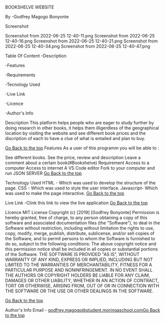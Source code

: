 BOOKSHELVE WEBSITE

By
-Godfrey Magogo Bonyonte

Screenshot

Screenshot from 2022-06-25 12-40-11.png
Screenshot from 2022-06-25 12-40-16.png
Screenshot from 2022-06-25 12-40-21.png
Screenshot from 2022-06-25 12-40-34.png
Screenshot from 2022-06-25 12-40-47.png


Table Of Content
-Description

-Features

-Requirements

-Tecnology Used

-Live Link

-Licence

-Author's Info

Description
This platform helps people who are eager to study further by doing research in other books, it helps them illigerdless of the geographical location by visiting the website and see different book prices and the discription of each to have a clue of what is entailed and plan to buy.

[Go Back to the top](#Bookshelve)
Features
As a user of this programm you will be able to :

See different books.
See the price, review and description
Leave a comment about a certain book(#Bookshelve)
Requirement
Access to a computer
Access to internet
A VS Code editor
Fork to your computer and run JSON SERVER
[Go Back to the top](#Bookshelve)

Technology Used
HTML - Which was used to develop the structure of the page.
CSS - Which was used to style the user interface.
Javascript- Which was used to make the page interactive.
[Go Back to the top](#Bookshelve)

Live Link
-Clink this link to view the live application  [Go Back to the top](#Bookshelve)

LIcence
MIT License Copyright (c) [2019] [Godfrey Bonyonte] Permission is hereby granted, free of charge, to any person obtaining a copy of this software and associated documentation files (the "Software"), to deal in the Software without restriction, including without limitation the rights to use, copy, modify, merge, publish, distribute, sublicense, and/or sell copies of the Software, and to permit persons to whom the Software is furnished to do so, subject to the following conditions: The above copyright notice and this permission notice shall be included in all copies or substantial portions of the Software. THE SOFTWARE IS PROVIDED "AS IS", WITHOUT WARRANTY OF ANY KIND, EXPRESS OR IMPLIED, INCLUDING BUT NOT LIMITED TO THE WARRANTIES OF MERCHANTABILITY, FITNESS FOR A PARTICULAR PURPOSE AND NONINFRINGEMENT. IN NO EVENT SHALL THE AUTHORS OR COPYRIGHT HOLDERS BE LIABLE FOR ANY CLAIM, DAMAGES OR OTHER LIABILITY, WHETHER IN AN ACTION OF CONTRACT, TORT OR OTHERWISE, ARISING FROM, OUT OF OR IN CONNECTION WITH THE SOFTWARE OR THE USE OR OTHER DEALINGS IN THE SOFTWARE.

[Go Back to the top](#Bookshelve)

Author's Info
Email - godfrey.magogo@student.moringaschool.com[Go Back to the top](#Bookshelve)
